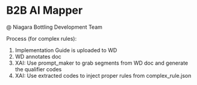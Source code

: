 # B2B AI Mapper
@ Niagara Bottling Development Team


Process (for complex rules):

1. Implementation Guide is uploaded to WD
2. WD annotates doc
3. XAI: Use prompt_maker to grab segments from WD doc and generate the qualifier codes
4. XAI: Use extracted codes to inject proper rules from complex_rule.json
